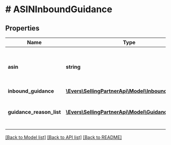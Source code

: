 # # ASINInboundGuidance

## Properties

Name | Type | Description | Notes
------------ | ------------- | ------------- | -------------
**asin** | **string** | The Amazon Standard Identification Number (ASIN) of the item. |
**inbound_guidance** | [**\Evers\SellingPartnerApi\Model\InboundGuidance**](InboundGuidance.md) |  |
**guidance_reason_list** | [**\Evers\SellingPartnerApi\Model\GuidanceReason[]**](GuidanceReason.md) | A list of inbound guidance reason information. | [optional]

[[Back to Model list]](../../README.md#models) [[Back to API list]](../../README.md#endpoints) [[Back to README]](../../README.md)
